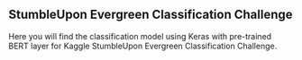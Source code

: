 ## StumbleUpon Evergreen Classification Challenge

Here you will find the classification model using Keras with pre-trained BERT layer for Kaggle StumbleUpon Evergreen Classification Challenge.
